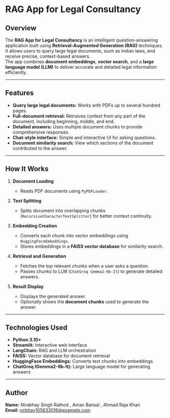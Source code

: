 # RAG App for Legal Consultancy

## Overview
The **RAG App for Legal Consultancy** is an intelligent question-answering application built using **Retrieval-Augmented Generation (RAG)** techniques.  
It allows users to query large legal documents, such as Indian laws, and receive precise, context-based answers.  
The app combines **document embeddings**, **vector search**, and a **large language model (LLM)** to deliver accurate and detailed legal information efficiently.

---

## Features
- **Query large legal documents:** Works with PDFs up to several hundred pages.  
- **Full-document retrieval:** Retrieves context from any part of the document, including beginning, middle, and end.  
- **Detailed answers:** Uses multiple document chunks to provide comprehensive responses.  
- **Chat-style interface:** Simple and interactive UI for asking questions.  
- **Document similarity search:** View which sections of the document contributed to the answer.  

---

## How It Works
1. **Document Loading**  
   - Reads PDF documents using `PyPDFLoader`.

2. **Text Splitting**  
   - Splits document into overlapping chunks (`RecursiveCharacterTextSplitter`) for better context continuity.

3. **Embedding Creation**  
   - Converts each chunk into vector embeddings using `HuggingFaceEmbeddings`.  
   - Stores embeddings in a **FAISS vector database** for similarity search.

4. **Retrieval and Generation**  
   - Fetches the top relevant chunks when a user asks a question.  
   - Passes chunks to LLM (`ChatGroq Gemma2-9b-It`) to generate detailed answers.

5. **Result Display**  
   - Displays the generated answer.  
   - Optionally shows the **document chunks** used to generate the answer.

---

## Technologies Used
- **Python 3.10+**  
- **Streamlit:** Interactive web interface  
- **LangChain:** RAG and LLM orchestration  
- **FAISS:** Vector database for document retrieval  
- **HuggingFace Embeddings:** Converts text chunks into embeddings  
- **ChatGroq (Gemma2-9b-It):** Large language model for generating answers  

---
## Author
**Name:** Nirabhay Singh Rathod , Aman Bansal , Ahmad Raja Khan  
**Email:** nirbhay105633016@example.com 